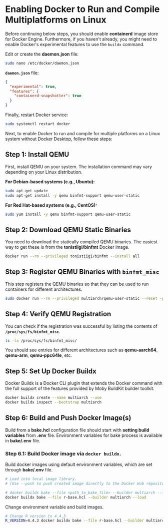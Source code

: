 # Enabling Docker to Run and Compile Multiplatforms on Linux

Before continuing below steps, you should enable **containerd** image store for Docker Engine. Furthermore, if you haven't already, you might need to enable Docker's experimental features to use the `buildx` command. 

Edit or create the **daemon.json** file:

```sh
sudo nano /etc/docker/daemon.json
```

**`daemon.json`** file:
```json
{
  "experimental": true,
  "features": {
    "containerd-snapshotter": true
  }
}
```

Finally, restart Docker service:

```sh
sudo systemctl restart docker
```

Next, to enable Docker to run and compile for multiple platforms on a Linux system without Docker Desktop, follow these steps:

## Step 1: Install QEMU

First, install QEMU on your system. The installation command may vary depending on your Linux distribution.

**For Debian-based systems (e.g., Ubuntu):**

```sh
sudo apt-get update
sudo apt-get install -y qemu binfmt-support qemu-user-static
```

**For Red Hat-based systems (e.g., CentOS):**

```sh
sudo yum install -y qemu binfmt-support qemu-user-static
```

## Step 2: Download QEMU Static Binaries

You need to download the statically compiled QEMU binaries. The easiest way to get these is from the **tonistiigi/binfmt** Docker image.

```sh
docker run --rm --privileged tonistiigi/binfmt --install all
```

## Step 3: Register QEMU Binaries with `binfmt_misc`

This step registers the QEMU binaries so that they can be used to run containers for different architectures.

```sh
sudo docker run --rm --privileged multiarch/qemu-user-static --reset -p yes
```

## Step 4: Verify QEMU Registration

You can check if the registration was successful by listing the contents of **`/proc/sys/fs/binfmt_misc`**.

```sh
ls -la /proc/sys/fs/binfmt_misc/
```

You should see entries for different architectures such as **qemu-aarch64**, **qemu-arm**, **qemu-ppc64le**, etc.

## Step 5: Set Up Docker Buildx

Docker Buildx is a Docker CLI plugin that extends the Docker command with the full support of the features provided by Moby BuildKit builder toolkit.

```sh
docker buildx create --name multiarch --use
docker buildx inspect --bootstrap multiarch
```

## Step 6: Build and Push Docker Image(s)

Build from a **bake.hcl** configuration file should start with **setting build variables** from **.env** file. Environment variables for bake process is available in **bake/.env** file.

### Step 6.1: Build Docker image via `docker buildx`.

Build docker images using default environment variables, which are set through **bake/.env** file.

```sh
# Load into local image library. 
# (Use --push to push created image directly to the Docker Hub repository. Login required.)

# docker buildx bake --file <path_to_bake_file> --builder multiarch --load
docker buildx bake --file r-base.hcl --builder multiarch --load
```

Change environment variable and build images.

```sh
# Change R version to 4.4.3
R_VERSION=4.4.3 docker buildx bake --file r-base.hcl --builder multiarch --load
```

